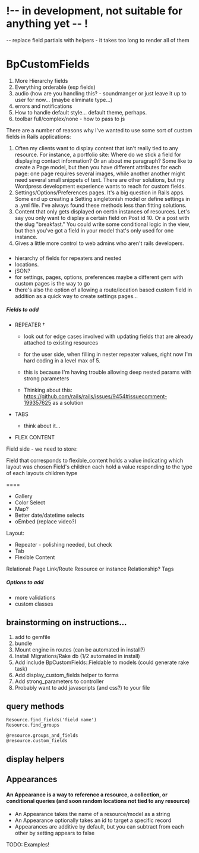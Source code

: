 # !-- in development, not suitable for anything yet -- !


-- replace field partials with helpers - it takes too long to render all of them

# BpCustomFields
1. More Hierarchy fields 
2. Everything orderable (esp fields)
3. audio (how are you handling this? - soundmanger or just leave it up to user for now... (maybe eliminate type...)
4. errors and notifications
5. How to handle default style... default theme, perhaps.
6. toolbar full/complex/none - how to pass to js


There are a number of reasons why I've wanted to use some sort of custom fields in Rails applications:

1. Often my clients want to display content that isn't really tied to any resource.  For instance, a portfolio site:  Where do we stick a field for displaying contact information?  Or an about me paragraph?  Some like to create a Page model, but then you have different attributes for each page: one page requires several images, while another another might need several small snippets of text.  There are other solutions, but my Wordpress development experience wants to reach for custom fields.
2. Settings/Options/Preferences pages.  It's a big question in Rails apps.  Some end up creating a Setting singletonish model or define settings in a .yml file.  I've always found these methods less than fitting solutions.  
3. Content that only gets displayed on certin instances of resources.  Let's say you only want to display a certain field on Post id 10.  Or a post with the slug "breakfast."  You could write some conditional logic in the view, but then you've got a field in your model that's only used for one instance. 
4. Gives a little more control to web admins who aren't rails developers.

### 
- hierarchy of fields for repeaters and nested
- locations.
- jSON?
- for settings, pages, options, preferences maybe a different gem with custom pages is the way to go
- there's also the option of allowing a route/location based custom field in addition as a quick way to create settings pages...

##### Fields to add



- REPEATER
  †
  - look out for edge cases involved with updating fields that are already attached to existing resources
  
  - for the user side, when filling in nester repeater values, right now I'm hard coding in a level max of 5.
  - this is because I'm having trouble allowing deep nested params with strong parameters
  - Thinking about this: https://github.com/rails/rails/issues/9454#issuecomment-199357625 as a solution


- TABS
  - think about it...


- FLEX CONTENT
 

Field side - we need to store:

Field that corresponds to flexible_content holds a value indicating which layout was chosen
Field's children each hold a value responding to the type of each layouts children type


====


- Gallery
- Color Select
- Map?
- Better date/datetime selects
- oEmbed (replace video?)

Layout:
 - Repeater - polishing needed, but check
 - Tab
 - Flexible Content
 
Relational:
  Page Link/Route
  Resource or instance
  Relationship?
  Tags


##### Options to add

- more validations
- custom classes


## brainstorming on instructions...

1. add to gemfile
2. bundle
3. Mount engine in routes (can be automated in install?)
4. Install Migrations/Rake db (1/2 automated in install)
4. Add include BpCustomFields::Fieldable to models (could generate rake task)
5. Add display_custom_fields helper to forms
5. Add strong_parameters to controller
6. Probably want to add javascripts (and css?) to your file

## query methods

    Resource.find_fields('field name')
    Resource.find_groups
    
    @resource.groups_and_fields
    @resource.custom_fields




## display helpers
  


## Appearances

#### An Appearance is a way to reference a resource, a collection, or conditional queries (and soon random locations not tied to any resource)

- An Appearance takes the name of a resource/model as a string
- An Appearance optionally takes an id to target a specific record
- Appearances are additive by default, but you can subtract from each other by setting appears to false

TODO: Examples!